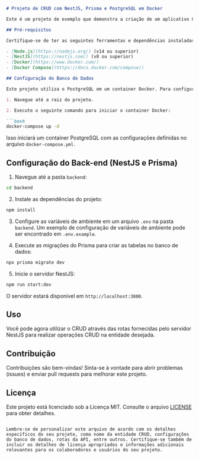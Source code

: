 ```markdown
# Projeto de CRUD com NestJS, Prisma e PostgreSQL em Docker

Este é um projeto de exemplo que demonstra a criação de um aplicativo CRUD utilizando o framework NestJS para o back-end, o Prisma como provider para interação com o banco de dados PostgreSQL e o Docker para gerenciar o ambiente de desenvolvimento.

## Pré-requisitos

Certifique-se de ter as seguintes ferramentas e dependências instaladas em seu sistema:

- [Node.js](https://nodejs.org/) (v14 ou superior)
- [NestJS](https://nestjs.com/) (v8 ou superior)
- [Docker](https://www.docker.com/)
- [Docker Compose](https://docs.docker.com/compose/)

## Configuração do Banco de Dados

Este projeto utiliza o PostgreSQL em um container Docker. Para configurar o banco de dados, siga estas etapas:

1. Navegue até a raiz do projeto.

2. Execute o seguinte comando para iniciar o container Docker:

```bash
docker-compose up -d
```

Isso iniciará um container PostgreSQL com as configurações definidas no arquivo `docker-compose.yml`.

## Configuração do Back-end (NestJS e Prisma)

1. Navegue até a pasta `backend`:

```bash
cd backend
```

2. Instale as dependências do projeto:

```bash
npm install
```

3. Configure as variáveis de ambiente em um arquivo `.env` na pasta `backend`. Um exemplo de configuração de variáveis de ambiente pode ser encontrado em `.env.example`.

4. Execute as migrações do Prisma para criar as tabelas no banco de dados:

```bash
npx prisma migrate dev
```

5. Inicie o servidor NestJS:

```bash
npm run start:dev
```

O servidor estará disponível em `http://localhost:3000`.

## Uso

Você pode agora utilizar o CRUD através das rotas fornecidas pelo servidor NestJS para realizar operações CRUD na entidade desejada.

## Contribuição

Contribuições são bem-vindas! Sinta-se à vontade para abrir problemas (issues) e enviar pull requests para melhorar este projeto.

## Licença

Este projeto está licenciado sob a Licença MIT. Consulte o arquivo [LICENSE](LICENSE) para obter detalhes.

```

Lembre-se de personalizar este arquivo de acordo com os detalhes específicos do seu projeto, como nome da entidade CRUD, configurações do banco de dados, rotas da API, entre outros. Certifique-se também de incluir os detalhes de licença apropriados e informações adicionais relevantes para os colaboradores e usuários do seu projeto.
